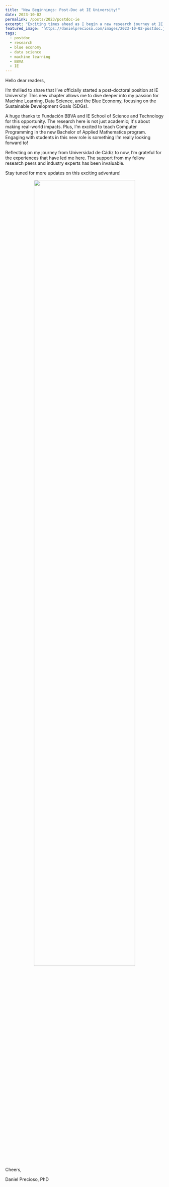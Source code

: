 ```yaml
---
title: "New Beginnings: Post-Doc at IE University!"
date: 2023-10-02
permalink: /posts/2023/postdoc-ie
excerpt: "Exciting times ahead as I begin a new research journey at IE University!"
featured_image: "https://danielprecioso.com/images/2023-10-02-postdoc.jpg"
tags:
  - postdoc
  - research
  - blue economy
  - data science
  - machine learning
  - BBVA
  - IE
---
```


Hello dear readers,

I’m thrilled to share that I’ve officially started a post-doctoral position at IE University! This new chapter allows me to dive deeper into my passion for Machine Learning, Data Science, and the Blue Economy, focusing on the Sustainable Development Goals (SDGs).

A huge thanks to Fundación BBVA and IE School of Science and Technology for this opportunity. The research here is not just academic; it's about making real-world impacts. Plus, I’m excited to teach Computer Programming in the new Bachelor of Applied Mathematics program. Engaging with students in this new role is something I’m really looking forward to!

Reflecting on my journey from Universidad de Cádiz to now, I’m grateful for the experiences that have led me here. The support from my fellow research peers and industry experts has been invaluable.

Stay tuned for more updates on this exciting adventure!

<p align="center"><img src="{{ page.featured_image }}" width="80%"/></p>

Cheers,

Daniel Precioso, PhD
